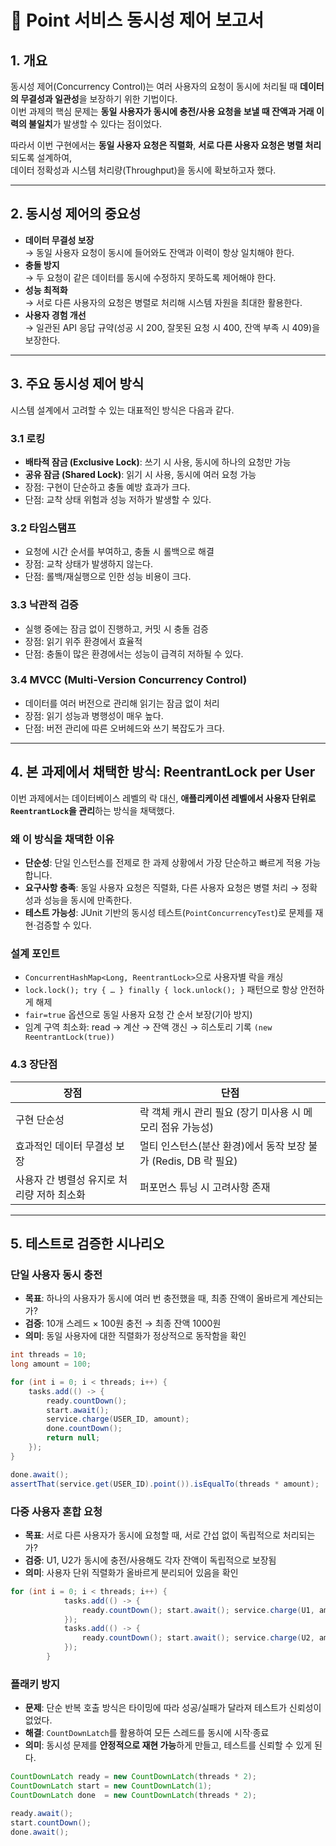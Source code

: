 # 📝 Point 서비스 동시성 제어 보고서

## 1. 개요
동시성 제어(Concurrency Control)는 여러 사용자의 요청이 동시에 처리될 때 **데이터의 무결성과 일관성**을 보장하기 위한 기법이다.  
이번 과제의 핵심 문제는 **동일 사용자가 동시에 충전/사용 요청을 보낼 때 잔액과 거래 이력의 불일치**가 발생할 수 있다는 점이었다.  

따라서 이번 구현에서는 **동일 사용자 요청은 직렬화**, **서로 다른 사용자 요청은 병렬 처리**되도록 설계하여,  
데이터 정확성과 시스템 처리량(Throughput)을 동시에 확보하고자 했다.

---

## 2. 동시성 제어의 중요성
- **데이터 무결성 보장**  
  → 동일 사용자 요청이 동시에 들어와도 잔액과 이력이 항상 일치해야 한다.
- **충돌 방지**  
  → 두 요청이 같은 데이터를 동시에 수정하지 못하도록 제어해야 한다.
- **성능 최적화**  
  → 서로 다른 사용자의 요청은 병렬로 처리해 시스템 자원을 최대한 활용한다.
- **사용자 경험 개선**  
  → 일관된 API 응답 규약(성공 시 200, 잘못된 요청 시 400, 잔액 부족 시 409)을 보장한다.

---

## 3. 주요 동시성 제어 방식
시스템 설계에서 고려할 수 있는 대표적인 방식은 다음과 같다.

### 3.1 로킹
- **배타적 잠금 (Exclusive Lock)**: 쓰기 시 사용, 동시에 하나의 요청만 가능  
- **공유 잠금 (Shared Lock)**: 읽기 시 사용, 동시에 여러 요청 가능  
- 장점: 구현이 단순하고 충돌 예방 효과가 크다.  
- 단점: 교착 상태 위험과 성능 저하가 발생할 수 있다.

### 3.2 타임스탬프
- 요청에 시간 순서를 부여하고, 충돌 시 롤백으로 해결  
- 장점: 교착 상태가 발생하지 않는다.  
- 단점: 롤백/재실행으로 인한 성능 비용이 크다.

### 3.3 낙관적 검증
- 실행 중에는 잠금 없이 진행하고, 커밋 시 충돌 검증  
- 장점: 읽기 위주 환경에서 효율적  
- 단점: 충돌이 많은 환경에서는 성능이 급격히 저하될 수 있다.

### 3.4 MVCC (Multi-Version Concurrency Control)
- 데이터를 여러 버전으로 관리해 읽기는 잠금 없이 처리  
- 장점: 읽기 성능과 병행성이 매우 높다.  
- 단점: 버전 관리에 따른 오버헤드와 쓰기 복잡도가 크다.

---

## 4. 본 과제에서 채택한 방식: **ReentrantLock per User**

이번 과제에서는 데이터베이스 레벨의 락 대신, **애플리케이션 레벨에서 사용자 단위로 `ReentrantLock`을 관리**하는 방식을 채택했다.  

### 왜 이 방식을 채댁한 이유
- **단순성**: 단일 인스턴스를 전제로 한 과제 상황에서 가장 단순하고 빠르게 적용 가능합니다.
- **요구사항 충족**: 동일 사용자 요청은 직렬화, 다른 사용자 요청은 병렬 처리 → 정확성과 성능을 동시에 만족한다.  
- **테스트 가능성**: JUnit 기반의 동시성 테스트(`PointConcurrencyTest`)로 문제를 재현·검증할 수 있다.

### 설계 포인트
- `ConcurrentHashMap<Long, ReentrantLock>`으로 사용자별 락을 캐싱
- `lock.lock(); try { … } finally { lock.unlock(); }` 패턴으로 항상 안전하게 해제
- `fair=true` 옵션으로 동일 사용자 요청 간 순서 보장(기아 방지)
- 임계 구역 최소화: read → 계산 → 잔액 갱신 → 히스토리 기록 `(new ReentrantLock(true))`

### 4.3 장단점  
| 장점                           | 단점                                 |
|--------------------------------|-------------------------------------|
| 구현 단순성                    | 락 객체 캐시 관리 필요 (장기 미사용 시 메모리 점유 가능성) |
| 효과적인 데이터 무결성 보장    | 멀티 인스턴스(분산 환경)에서 동작 보장 불가 (Redis, DB 락 필요) |
| 사용자 간 병렬성 유지로 처리량 저하 최소화 | 퍼포먼스 튜닝 시 고려사항 존재        |

---

## 5. 테스트로 검증한 시나리오

### 단일 사용자 동시 충전
- **목표**: 하나의 사용자가 동시에 여러 번 충전했을 때, 최종 잔액이 올바르게 계산되는가?  
- **검증**: 10개 스레드 × 100원 충전 → 최종 잔액 1000원  
- **의미**: 동일 사용자에 대한 직렬화가 정상적으로 동작함을 확인
```java
int threads = 10;
long amount = 100;

for (int i = 0; i < threads; i++) {
    tasks.add(() -> {
        ready.countDown();
        start.await();
        service.charge(USER_ID, amount);
        done.countDown();
        return null;
    });
}

done.await();
assertThat(service.get(USER_ID).point()).isEqualTo(threads * amount);
```
### 다중 사용자 혼합 요청
- **목표**: 서로 다른 사용자가 동시에 요청할 때, 서로 간섭 없이 독립적으로 처리되는가?  
- **검증**: U1, U2가 동시에 충전/사용해도 각자 잔액이 독립적으로 보장됨  
- **의미**: 사용자 단위 직렬화가 올바르게 분리되어 있음을 확인
```java
for (int i = 0; i < threads; i++) {
            tasks.add(() -> {
                ready.countDown(); start.await(); service.charge(U1, amount); done.countDown(); return null;
            });
            tasks.add(() -> {
                ready.countDown(); start.await(); service.charge(U2, amount); done.countDown(); return null;
            });
        }
```
### 플래키 방지
- **문제**: 단순 반복 호출 방식은 타이밍에 따라 성공/실패가 달라져 테스트가 신뢰성이 없었다.  
- **해결**: `CountDownLatch`를 활용하여 모든 스레드를 동시에 시작·종료  
- **의미**: 동시성 문제를 **안정적으로 재현 가능**하게 만들고, 테스트를 신뢰할 수 있게 된다.

```java
CountDownLatch ready = new CountDownLatch(threads * 2);
CountDownLatch start = new CountDownLatch(1);
CountDownLatch done  = new CountDownLatch(threads * 2);

ready.await();    
start.countDown();
done.await();
```
